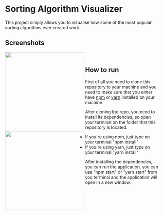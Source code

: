 # Sorting Algorithm Visualizer

This project simply allows you to vizualise how some of the most popular sorting algorithms ever created work.

## Screenshots
<div>
  <img width="260" align="left" src="Screenshots/ScreenRecorderProject1.gif">
  <img width="260" align="left" src="Screenshots/Sorting_1.gif">
</div>

<br/>

## How to run

First of all you need to clone this repository to your machine and you need to make sure that you either have [npm](https://www.npmjs.com/get-npm) or [yarn](https://yarnpkg.com/en/) installed on your machine.

After cloning the repo, you need to install its dependencies, so open your terminal on the folder that this repository is located.
* If you're using npm, just type on your terminal "npm install"
* If you're using yarn, just type on your terminal "yarn install"

After installing the dependencies, you can run the application. you can use "npm start" or "yarn start" from you terminal and the application will open in a new window.
